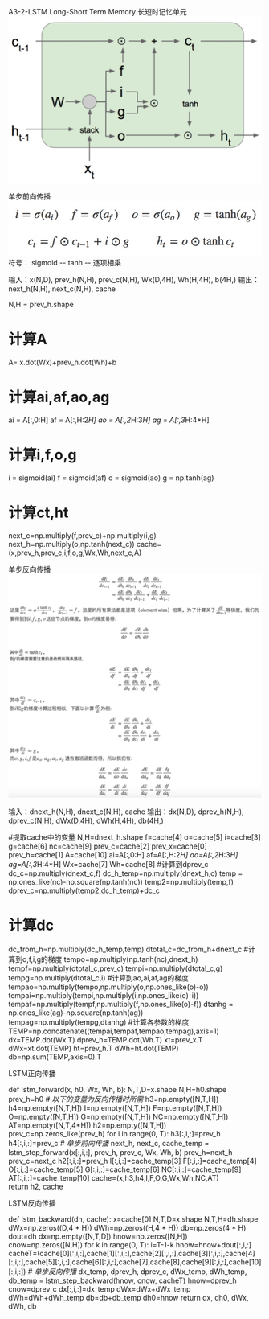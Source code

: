 A3-2-LSTM
Long-Short Term Memory
长短时记忆单元
![](media/15255881141674/15255885314044.jpg)


单步前向传播
![](media/15255881141674/15255885908486.jpg)
![](media/15255881141674/15255886023535.jpg)
符号：
sigmoid -- tanh -- 逐项相乘
>
输入：x(N,D), prev_h(N,H), prev_c(N,H), Wx(D,4H), Wh(H,4H), b(4H,)
输出：next_h(N,H), next_c(N,H), cache
>>>
N,H = prev_h.shape
# 计算A
A= x.dot(Wx)+prev_h.dot(Wh)+b
# 计算ai,af,ao,ag
ai = A[:,0:H]
af = A[:,H:2*H]
ao = A[:,2*H:3*H]
ag = A[:,3*H:4*H]
# 计算i,f,o,g
i = sigmoid(ai)
f = sigmoid(af)
o = sigmoid(ao)
g = np.tanh(ag)
# 计算ct,ht
next_c=np.multiply(f,prev_c)+np.multiply(i,g)
next_h=np.multiply(o,np.tanh(next_c))
cache=(x,prev_h,prev_c,i,f,o,g,Wx,Wh,next_c,A)
>>>

单步反向传播
![](media/15255881141674/15255897212466.jpg)
>
输入：dnext_h(N,H), dnext_c(N,H), cache
输出：dx(N,D), dprev_h(N,H), dprev_c(N,H), dWx(D,4H), dWh(H,4H), db(4H,)
>>>
#提取cache中的变量
N,H=dnext_h.shape
f=cache[4]
o=cache[5]
i=cache[3]
g=cache[6]
nc=cache[9]
prev_c=cache[2]
prev_x=cache[0]
prev_h=cache[1]
A=cache[10]
ai=A[:,0:H]
af=A[:,H:2*H]
ao=A[:,2*H:3*H]
ag=A[:,3*H:4*H]
Wx=cache[7]
Wh=cache[8]
#计算到dprev_c
dc_c=np.multiply(dnext_c,f)
dc_h_temp=np.multiply(dnext_h,o)
temp = np.ones_like(nc)-np.square(np.tanh(nc))
temp2=np.multiply(temp,f)
dprev_c=np.multiply(temp2,dc_h_temp)+dc_c
# 计算dc
dc_from_h=np.multiply(dc_h_temp,temp)
dtotal_c=dc_from_h+dnext_c
#计算到o,f,i,g的梯度
tempo=np.multiply(np.tanh(nc),dnext_h)
tempf=np.multiply(dtotal_c,prev_c)
tempi=np.multiply(dtotal_c,g)
tempg=np.multiply(dtotal_c,i)
#计算到ao,ai,af,ag的梯度
tempao=np.multiply(tempo,np.multiply(o,np.ones_like(o)-o))
tempai=np.multiply(tempi,np.multiply(i,np.ones_like(o)-i))
tempaf=np.multiply(tempf,np.multiply(f,np.ones_like(o)-f))
dtanhg = np.ones_like(ag)-np.square(np.tanh(ag))
tempag=np.multiply(tempg,dtanhg)
#计算各参数的梯度
TEMP=np.concatenate((tempai,tempaf,tempao,tempag),axis=1)
dx=TEMP.dot(Wx.T)
dprev_h=TEMP.dot(Wh.T)
xt=prev_x.T
dWx=xt.dot(TEMP)
ht=prev_h.T
dWh=ht.dot(TEMP)
db=np.sum(TEMP,axis=0).T
>>>

LSTM正向传播
>>>
def lstm_forward(x, h0, Wx, Wh, b):
    N,T,D=x.shape
    N,H=h0.shape
    prev_h=h0
    *# 以下的变量为反向传播时所需*
    h3=np.empty([N,T,H])
    h4=np.empty([N,T,H])
    I=np.empty([N,T,H])
    F=np.empty([N,T,H])
    O=np.empty([N,T,H])
    G=np.empty([N,T,H])
    NC=np.empty([N,T,H])
    AT=np.empty([N,T,4*H])
    h2=np.empty([N,T,H])
    prev_c=np.zeros_like(prev_h)
    for i in range(0, T):
        h3[:,i,:]=prev_h
        h4[:,i,:]=prev_c
        *# 单步前向传播*
        next_h, next_c, cache_temp 
                 = lstm_step_forward(x[:,i,:], prev_h, prev_c, Wx, Wh, b)
        prev_h=next_h
        prev_c=next_c
        h2[:,i,:]=prev_h
        I[:,i,:]=cache_temp[3]
        F[:,i,:]=cache_temp[4]
        O[:,i,:]=cache_temp[5]
        G[:,i,:]=cache_temp[6]
        NC[:,i,:]=cache_temp[9]
        AT[:,i,:]=cache_temp[10]
        cache=(x,h3,h4,I,F,O,G,Wx,Wh,NC,AT)    
    return h2, cache
>>>

LSTM反向传播
>>>
def lstm_backward(dh, cache):
        x=cache[0]
    N,T,D=x.shape
    N,T,H=dh.shape
    dWx=np.zeros((D,4 * H))
    dWh=np.zeros((H,4 * H))
    db=np.zeros(4 * H)
    dout=dh
    dx=np.empty([N,T,D])
    hnow=np.zeros([N,H])
    cnow=np.zeros([N,H])
    for k in range(0, T):
        i=T-1-k
        hnow=hnow+dout[:,i,:]
        cacheT=(cache[0][:,i,:],cache[1][:,i,:],cache[2][:,i,:],cache[3][:,i,:],cache[4][:,i,:],cache[5][:,i,:],cache[6][:,i,:],cache[7],cache[8],cache[9][:,i,:],cache[10][:,i,:])
        *# 单步反向传播*
        dx_temp, dprev_h, dprev_c, dWx_temp, dWh_temp, db_temp = lstm_step_backward(hnow, cnow, cacheT)
        hnow=dprev_h
        cnow=dprev_c
        dx[:,i,:]=dx_temp
        dWx=dWx+dWx_temp
        dWh=dWh+dWh_temp
        db=db+db_temp
    dh0=hnow
    return dx, dh0, dWx, dWh, db
>>>


